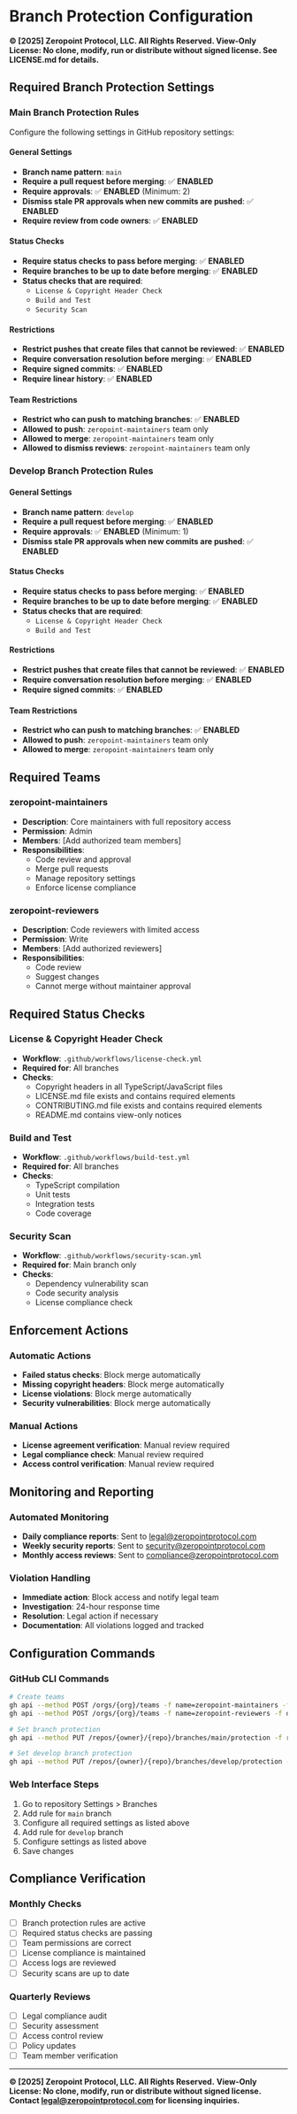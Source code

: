 # Branch Protection Configuration

**© [2025] Zeropoint Protocol, LLC. All Rights Reserved. View-Only License: No clone, modify, run or distribute without signed license. See LICENSE.md for details.**

## Required Branch Protection Settings

### Main Branch Protection Rules

Configure the following settings in GitHub repository settings:

#### **General Settings**
- **Branch name pattern**: `main`
- **Require a pull request before merging**: ✅ **ENABLED**
- **Require approvals**: ✅ **ENABLED** (Minimum: 2)
- **Dismiss stale PR approvals when new commits are pushed**: ✅ **ENABLED**
- **Require review from code owners**: ✅ **ENABLED**

#### **Status Checks**
- **Require status checks to pass before merging**: ✅ **ENABLED**
- **Require branches to be up to date before merging**: ✅ **ENABLED**
- **Status checks that are required**:
  - `License & Copyright Header Check`
  - `Build and Test`
  - `Security Scan`

#### **Restrictions**
- **Restrict pushes that create files that cannot be reviewed**: ✅ **ENABLED**
- **Require conversation resolution before merging**: ✅ **ENABLED**
- **Require signed commits**: ✅ **ENABLED**
- **Require linear history**: ✅ **ENABLED**

#### **Team Restrictions**
- **Restrict who can push to matching branches**: ✅ **ENABLED**
- **Allowed to push**: `zeropoint-maintainers` team only
- **Allowed to merge**: `zeropoint-maintainers` team only
- **Allowed to dismiss reviews**: `zeropoint-maintainers` team only

### Develop Branch Protection Rules

#### **General Settings**
- **Branch name pattern**: `develop`
- **Require a pull request before merging**: ✅ **ENABLED**
- **Require approvals**: ✅ **ENABLED** (Minimum: 1)
- **Dismiss stale PR approvals when new commits are pushed**: ✅ **ENABLED**

#### **Status Checks**
- **Require status checks to pass before merging**: ✅ **ENABLED**
- **Require branches to be up to date before merging**: ✅ **ENABLED**
- **Status checks that are required**:
  - `License & Copyright Header Check`
  - `Build and Test`

#### **Restrictions**
- **Restrict pushes that create files that cannot be reviewed**: ✅ **ENABLED**
- **Require conversation resolution before merging**: ✅ **ENABLED**
- **Require signed commits**: ✅ **ENABLED**

#### **Team Restrictions**
- **Restrict who can push to matching branches**: ✅ **ENABLED**
- **Allowed to push**: `zeropoint-maintainers` team only
- **Allowed to merge**: `zeropoint-maintainers` team only

## Required Teams

### zeropoint-maintainers
- **Description**: Core maintainers with full repository access
- **Permission**: Admin
- **Members**: [Add authorized team members]
- **Responsibilities**:
  - Code review and approval
  - Merge pull requests
  - Manage repository settings
  - Enforce license compliance

### zeropoint-reviewers
- **Description**: Code reviewers with limited access
- **Permission**: Write
- **Members**: [Add authorized reviewers]
- **Responsibilities**:
  - Code review
  - Suggest changes
  - Cannot merge without maintainer approval

## Required Status Checks

### License & Copyright Header Check
- **Workflow**: `.github/workflows/license-check.yml`
- **Required for**: All branches
- **Checks**:
  - Copyright headers in all TypeScript/JavaScript files
  - LICENSE.md file exists and contains required elements
  - CONTRIBUTING.md file exists and contains required elements
  - README.md contains view-only notices

### Build and Test
- **Workflow**: `.github/workflows/build-test.yml`
- **Required for**: All branches
- **Checks**:
  - TypeScript compilation
  - Unit tests
  - Integration tests
  - Code coverage

### Security Scan
- **Workflow**: `.github/workflows/security-scan.yml`
- **Required for**: Main branch only
- **Checks**:
  - Dependency vulnerability scan
  - Code security analysis
  - License compliance check

## Enforcement Actions

### Automatic Actions
- **Failed status checks**: Block merge automatically
- **Missing copyright headers**: Block merge automatically
- **License violations**: Block merge automatically
- **Security vulnerabilities**: Block merge automatically

### Manual Actions
- **License agreement verification**: Manual review required
- **Legal compliance check**: Manual review required
- **Access control verification**: Manual review required

## Monitoring and Reporting

### Automated Monitoring
- **Daily compliance reports**: Sent to legal@zeropointprotocol.com
- **Weekly security reports**: Sent to security@zeropointprotocol.com
- **Monthly access reviews**: Sent to compliance@zeropointprotocol.com

### Violation Handling
- **Immediate action**: Block access and notify legal team
- **Investigation**: 24-hour response time
- **Resolution**: Legal action if necessary
- **Documentation**: All violations logged and tracked

## Configuration Commands

### GitHub CLI Commands
```bash
# Create teams
gh api --method POST /orgs/{org}/teams -f name=zeropoint-maintainers -f description="Core maintainers with full repository access" -f privacy=closed
gh api --method POST /orgs/{org}/teams -f name=zeropoint-reviewers -f description="Code reviewers with limited access" -f privacy=closed

# Set branch protection
gh api --method PUT /repos/{owner}/{repo}/branches/main/protection -f required_status_checks='{"strict":true,"contexts":["License & Copyright Header Check","Build and Test","Security Scan"]}' -f enforce_admins=true -f required_pull_request_reviews='{"required_approving_review_count":2,"dismiss_stale_reviews":true,"require_code_owner_reviews":true}' -f restrictions='{"users":[],"teams":["zeropoint-maintainers"]}'

# Set develop branch protection
gh api --method PUT /repos/{owner}/{repo}/branches/develop/protection -f required_status_checks='{"strict":true,"contexts":["License & Copyright Header Check","Build and Test"]}' -f enforce_admins=false -f required_pull_request_reviews='{"required_approving_review_count":1,"dismiss_stale_reviews":true}' -f restrictions='{"users":[],"teams":["zeropoint-maintainers"]}'
```

### Web Interface Steps
1. Go to repository Settings > Branches
2. Add rule for `main` branch
3. Configure all required settings as listed above
4. Add rule for `develop` branch
5. Configure settings as listed above
6. Save changes

## Compliance Verification

### Monthly Checks
- [ ] Branch protection rules are active
- [ ] Required status checks are passing
- [ ] Team permissions are correct
- [ ] License compliance is maintained
- [ ] Access logs are reviewed
- [ ] Security scans are up to date

### Quarterly Reviews
- [ ] Legal compliance audit
- [ ] Security assessment
- [ ] Access control review
- [ ] Policy updates
- [ ] Team member verification

---

**© [2025] Zeropoint Protocol, LLC. All Rights Reserved.**
**View-Only License: No clone, modify, run or distribute without signed license.**
**Contact legal@zeropointprotocol.com for licensing inquiries.** 